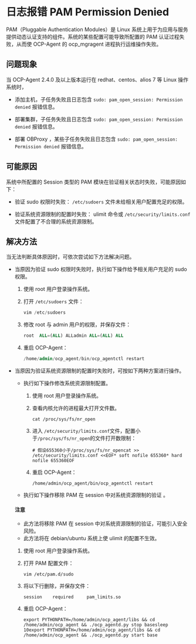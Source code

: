 日志报错 PAM Permission Denied
===============================================

PAM（Pluggable Authentication Modules）是 Linux 系统上用于为应用与服务提供动态认证支持的组件。系统的某些配置可能导致所配置的 PAM 认证过程失败，从而使 OCP-Agent 的 ocp_mgragent 进程执行运维操作失败。

问题现象
-------------------------

当 OCP-Agent 2.4.0 及以上版本运行在 redhat、centos、alios 7 等 Linux 操作系统时，

* 添加主机，子任务失败且日志包含 `sudo: pam_open_session: Permission denied` 报错信息。

* 部署集群，子任务失败且日志包含 `sudo: pam_open_session: Permission denied` 报错信息。

* 部署 OBProxy ，某些子任务失败且日志包含 `sudo: pam_open_session: Permission denied` 报错信息。

可能原因
-------------------------

系统中所配置的 Session 类型的 PAM 模块在验证相关状态时失败，可能原因如下：

* 验证 sudo 权限时失败： `/etc/sudoers` 文件未给相关用户配置充足的权限。

* 验证系统资源限制的配置时失败： ulimit 命令或 `/etc/security/limits.conf` 文件配置了不合理的系统资源限制。

解决方法
-------------------------

当无法判断具体原因时，可依次尝试如下方法解决问题。

* 当原因为验证 sudo 权限时失败时，执行如下操作给予相关用户充足的 sudo 权限。

  1. 使用 root 用户登录操作系统。

  2. 打开 `/etc/sudoers` 文件：

     ```sql
     vim /etc/sudoers
     ```

  3. 修改 root 与 admin 用户的权限，并保存文件：

     ```sql
     root  ALL=(ALL) ALLadmin ALL=(ALL) ALL
     ```

  4. 重启 OCP-Agent：

     ```sql
     /home/admin/ocp_agent/bin/ocp_agentctl restart
     ```

* 当原因为验证系统资源限制的配置时失败时，可按如下两种方案进行操作。

  * 执行如下操作修改系统资源限制配置。

    1. 使用 root 用户登录操作系统。

    2. 查看内核允许的进程最大打开文件数。

       ```shell
       cat /proc/sys/fs/nr_open
       ```

    3. 进入 `/etc/security/limits.conf`文件，配置小于`/proc/sys/fs/nr_open`的文件打开数限制：

       ```shell
       # 假设655360小于/proc/sys/fs/nr_opencat >> /etc/security/limits.conf <<EOF* soft nofile 655360* hard nofile 655360EOF
       ```

    4. 重启 OCP-Agent：

       ```shell
       /home/admin/ocp_agent/bin/ocp_agentctl restart
       ```

  * 执行如下操作移除 PAM 在 session 中对系统资源限制的验证 。

  <main id="notice" type='notice'>
    <h4>注意</h4>
    <ul>
    <li>此方法将移除 PAM 在 session 中对系统资源限制的验证，可能引入安全风险。</li>
    <li>此方法将在 debian/ubuntu 系统上使 ulimit 的配置不生效。</li>
    </ul>
  </main>

    1. 使用 root 用户登录操作系统。

    2. 打开 PAM 配置文件：

       ```shell
       vim /etc/pam.d/sudo
       ```

    3. 将以下行删除，并保存文件：

       ```shell
       session    required     pam_limits.so
       ```

    4. 重启 OCP-Agent：

       ```shell
       export PYTHONPATH=/home/admin/ocp_agent/libs && cd /home/admin/ocp_agent && ./ocp_agentd.py stop basesleep 10export PYTHONPATH=/home/admin/ocp_agent/libs && cd /home/admin/ocp_agent && ./ocp_agentd.py start base
       ```

